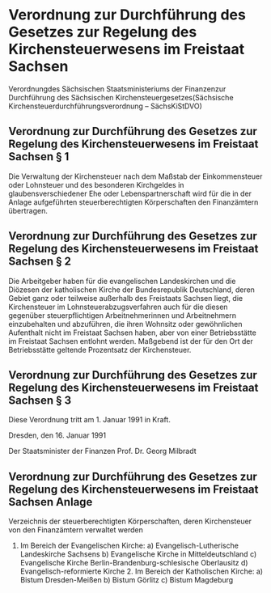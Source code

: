# Verordnung zur Durchführung des Gesetzes zur Regelung des Kirchensteuerwesens im Freistaat Sachsen

Verordnungdes Sächsischen Staatsministeriums der Finanzenzur Durchführung des Sächsischen Kirchensteuergesetzes(Sächsische Kirchensteuerdurchführungsverordnung – SächsKiStDVO)

## Verordnung zur Durchführung des Gesetzes zur Regelung des Kirchensteuerwesens im Freistaat Sachsen § 1 

Die Verwaltung der Kirchensteuer nach dem Maßstab der Einkommensteuer oder Lohnsteuer und des besonderen Kirchgeldes in glaubensverschiedener Ehe oder Lebenspartnerschaft wird für die in der Anlage aufgeführten steuerberechtigten Körperschaften den Finanzämtern übertragen.


## Verordnung zur Durchführung des Gesetzes zur Regelung des Kirchensteuerwesens im Freistaat Sachsen § 2 

Die Arbeitgeber haben für die evangelischen Landeskirchen und die Diözesen der katholischen Kirche der Bundesrepublik Deutschland, deren Gebiet ganz oder teilweise außerhalb des Freistaats Sachsen liegt, die Kirchensteuer im Lohnsteuerabzugsverfahren auch für die diesen gegenüber steuerpflichtigen Arbeitnehmerinnen und Arbeitnehmern einzubehalten und abzuführen, die ihren Wohnsitz oder gewöhnlichen Aufenthalt nicht im Freistaat Sachsen haben, aber von einer Betriebsstätte im Freistaat Sachsen entlohnt werden. Maßgebend ist der für den Ort der Betriebsstätte geltende Prozentsatz der Kirchensteuer.


## Verordnung zur Durchführung des Gesetzes zur Regelung des Kirchensteuerwesens im Freistaat Sachsen § 3 

Diese Verordnung tritt am 1. Januar 1991 in Kraft.

Dresden, den 16. Januar 1991

Der Staatsminister der Finanzen 
         Prof. Dr. Georg Milbradt


## Verordnung zur Durchführung des Gesetzes zur Regelung des Kirchensteuerwesens im Freistaat Sachsen Anlage

Verzeichnis der steuerberechtigten Körperschaften, deren Kirchensteuer von den Finanzämtern verwaltet werden

1. Im Bereich der Evangelischen Kirche: a) Evangelisch-Lutherische Landeskirche Sachsens b) Evangelische Kirche in Mitteldeutschland c) Evangelische Kirche Berlin-Brandenburg-schlesische Oberlausitz d) Evangelisch-reformierte Kirche 2. Im Bereich der Katholischen Kirche: a) Bistum Dresden-Meißen b) Bistum Görlitz c) Bistum Magdeburg 